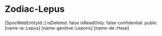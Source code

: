 ﻿---
type: Zodiac
tags:
- astro/Zodiac

---

# Zodiac-Lepus

[SpocWebEntityId::]
isDeleted: false
isReadOnly: false
confidential: public
[name-la::Lepus]
[name-genitive::Leporis]
[name-de::Hase]
